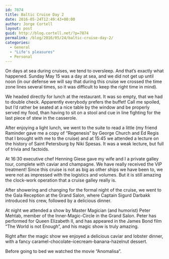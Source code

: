 ```yaml
---
id: 7874
title: Baltic Cruise Day 2
date: 2016-05-24T12:49:43+00:00
author: Jorge Cortell
layout: post
guid: http://blog.cortell.net/?p=7874
permalink: /blog/2016/05/24/baltic-cruise-day-2/
categories:
  - General
  - "Life's pleasures"
  - Personal
---
```

On days at sea during cruises, we tend to oversleep. And that’s exactly what happened. Sunday May 15 was a day at sea, and we did not get up until noon (in our defense we will say that during this cruise we crossed the time zone lines several times, so it was difficult to keep the right time in mind).

We headed directly for lunch at the restaurant. It was so empty, that we had to double check. Apparently everybody prefers the buffet! Call me spoiled, but I’d rather be seated at a nice table by the window and be properly served my food, than having to sit on a stool and cue in line fighting for the last piece of stew in the casserole.

After enjoying a light lunch, we went to the suite to read a little (my friend Raminder gave me a copy of “Regenesis” by George Church and Ed Regis that I brought with me to the cruise) and at 15:45 we attended a lecture on the history of Saint Petersburg by Niki Spesas. It was a weak lecture, but full of trivia and factoids.

At 16:30 executive chef Henning Giese gave my wife and I a private galley tour, complete with caviar and champagne. We have really received the VIP treatment! Since this cruise is not as big as other ships we have been to, we were not as impressed with the logistics and volumes. But it is still amazing the clock-work operation that a cruise galley really is.

After showering and changing for the formal night of the cruise, we went to the Gala Reception at the Grand Salon, where Captain Sigurd Darbakk introduced his crew, followed by a delicious dinner.

At night we attended a show by Master Magician (and humorist) Peter Mehtab, member of the Inner-Magic-Circle in the Grand Salon. Peter has performed for Queen Elizabeth II, and has appeared in the James Bond film “The World is not Enough”, and his magic show is truly amazing.

Right after the magic show we enjoyed a delicious caviar and lobster dinner, with a fancy caramel-chocolate-icecream-banana-hazelnut dessert.

Before going to bed we watched the movie “Anomalisa”.